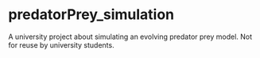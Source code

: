 predatorPrey_simulation
=======================

A university project about simulating an evolving predator prey model. Not for reuse by university students.
